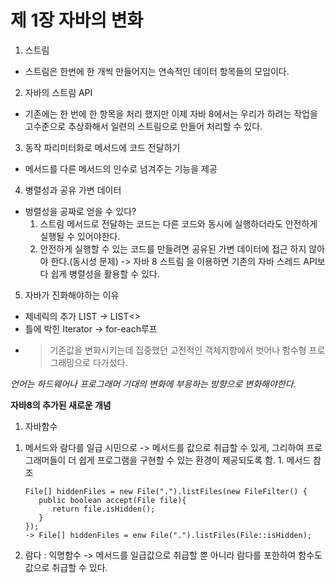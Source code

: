 # 제 1장 자바의 변화 

1. 스트림 
  - 스트림은 한번에 한 개씩 만들어지는 연속적인 데이터 항목들의 모임이다. 
  
2. 자바의 스트림 API
  - 기존에는 한 번에 한 항목을 처리 했지만 이제 자바 8에서는 우리가 하려는 작업을 고수준으로 추상화해서 일련의 스트림으로 만들어 처리할 수 있다. 
   
3. 동작 파리미터화로 메서드에 코드 전달하기 
  - 메서드를 다른 메서드의 인수로 넘겨주는 기능을 제공 

4. 병렬성과 공유 가변 데이터 
  - 벙렬성을 공짜로 얻을 수 있다?
    1) 스트림 메서드로 전달하는 코드는 다른 코드와 동시에 실행하더라도 안전하게 실행될 수 있어야한다.
    2) 안전하게 실행할 수 있는 코드를 만들려면 공유된 가변 데이터에 접근 하지 않아야 한다.(동시성 문제)
    -> 자바 8 스트림 을 이용하면 기존의 자바 스레드 API보다 쉽게 병렬성을 활용할 수 있다.
    
5. 자바가 진화해야하는 이유 
  - 제네릭의 추가 LIST -> LIST<> 
  - 틀에 박힌 Iterator -> for-each루프
  - > 기존값을 변화시키는데 집중했던 고전적인 객체지향에서 벗어나 함수형 프로그래밍으로 다가섰다.
  
  *언어는 하드웨어나 프로그래머 기대의 변화에 부응하는 방향으로 변화해야한다.* 


**자바8의 추가된 새로운 개념**

1. 자바함수 
  1) 메서드와 람다를 일급 시민으로 
    -> 메서드를 값으로 취급할 수 있게, 그리하여 프로그래머들이 더 쉽게 프로그램을 구현할 수 있는 환경이 제공되도록 함.
    1. 메서드 참조 
    
      ```
      File[] hiddenFiles = new File(".").listFiles(new FileFilter() {
         public boolean accept(File file){
            return file.isHidden();
         }
      });
     -> File[] hiddenFiles = enw File(".").listFiles(File::isHidden);
      ```
    
   2. 람다 : 익명함수 -> 메서드를 일급값으로 취급할 뿐 아니라 람다를 포한하여 함수도 값으로 취급할 수 있다. 
   
    
    
    
    
    
    
    
